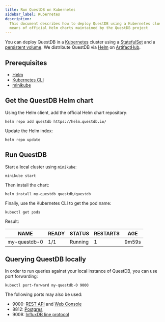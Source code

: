 ```yaml
---
title: Run QuestDB on Kubernetes
sidebar_label: Kubernetes
description:
  This document describes how to deploy QuestDB using a Kubernetes cluster by
  means of official Helm charts maintained by the QuestDB project
---
```


You can deploy QuestDB in a [Kubernetes](https://kubernetes.io) cluster using a
[StatefulSet](https://kubernetes.io/docs/concepts/workloads/controllers/statefulset/)
and a
[persistent volume](https://kubernetes.io/docs/concepts/storage/persistent-volumes/).
We distribute QuestDB via [Helm](https://helm.sh) on
[ArtifactHub](https://artifacthub.io/packages/helm/questdb/questdb).

## Prerequisites

- [Helm](https://helm.sh/docs/intro/install/)
- [Kubernetes CLI](https://kubernetes.io/docs/tasks/tools/install-kubectl/)
- [minikube](https://minikube.sigs.k8s.io/docs/start/)

## Get the QuestDB Helm chart

Using the Helm client, add the official Helm chart repository:

```shell
helm repo add questdb https://helm.questdb.io/
```

Update the Helm index:

```shell
helm repo update
```

## Run QuestDB

Start a local cluster using `minikube`:

```shell
minikube start
```

Then install the chart:

```shell
helm install my-questdb questdb/questdb
```

Finally, use the Kubernetes CLI to get the pod name:

```shell
kubectl get pods
```

Result:

| NAME         | READY | STATUS  | RESTARTS | AGE   |
| ------------ | ----- | ------- | -------- | ----- |
| my-questdb-0 | 1/1   | Running | 1        | 9m59s |

## Querying QuestDB locally

In order to run queries against your local instance of QuestDB, you can use port
forwarding:

```shell
kubectl port-forward my-questdb-0 9000
```

The following ports may also be used:

- 9000: [REST API](/docs/reference/api/rest/) and
  [Web Console](/docs/reference/web-console/)
- 8812: [Postgres](/docs/reference/api/postgres/)
- 9009: [InfluxDB line protocol](/docs/reference/api/influxdb/)
